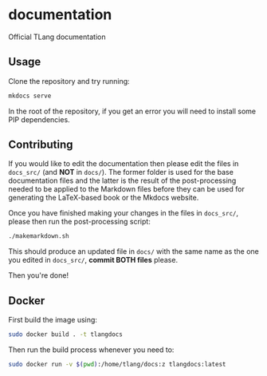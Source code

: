 documentation
=============

Official TLang documentation

## Usage

Clone the repository and try running:

```bash
mkdocs serve
```

In the root of the repository, if you get an error you will need to install some PIP dependencies.

## Contributing

If you would like to edit the documentation then please edit the files in `docs_src/` (and **NOT** in `docs/`). The former folder
is used for the base documentation files and the latter is the result of the post-processing needed to be applied to the Markdown
files before they can be used for generating the LaTeX-based book or the Mkdocs website.

Once you have finished making your changes in the files in `docs_src/`, please then run the post-processing script:

```bash
./makemarkdown.sh
```

This should produce an updated file in `docs/` with the same name as the one you edited in `docs_src/`, **commit BOTH files** please.

Then you're done!


## Docker

First build the image using:

```bash
sudo docker build . -t tlangdocs
```

Then run the build process whenever you need to:

```bash
sudo docker run -v $(pwd):/home/tlang/docs:z tlangdocs:latest
```
